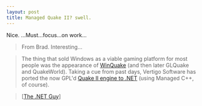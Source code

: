 ```yaml
---
layout: post
title: Managed Quake II? swell.
---
```

Nice. ...Must...focus...on work...

>From Brad. Interesting… 

>The thing that sold Windows as a viable gaming platform for most people was the appearance of [WinQuake](http://www.bluesnews.com/guide/winquake.htm) (and then later GLQuake and QuakeWorld). Taking a cue from past days, Vertigo Software has ported the now GPL'd [Quake II engine to .NET](http://www.vertigosoftware.com/Quake2.htm) (using Managed C++, of course).

>\[[The .NET Guy](http://dotnetguy.techieswithcats.com/archives/003587.shtml)\]